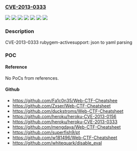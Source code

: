 ### [CVE-2013-0333](https://cve.mitre.org/cgi-bin/cvename.cgi?name=CVE-2013-0333)
![](https://img.shields.io/static/v1?label=Product&message=CloudForms%20for%20RHEL%206&color=blue)
![](https://img.shields.io/static/v1?label=Product&message=RHEL%206%20Version%20of%20OpenShift%20Enterprise&color=blue)
![](https://img.shields.io/static/v1?label=Product&message=Red%20Hat%20Subscription%20Asset%20Manager%201.1&color=blue)
![](https://img.shields.io/static/v1?label=Version&message=!%200%3A1.1.12.1-1.el6cf%20&color=brighgreen)
![](https://img.shields.io/static/v1?label=Version&message=!%201%3A3.0.10-7.el6cf%20&color=brighgreen)
![](https://img.shields.io/static/v1?label=Version&message=!%201%3A3.0.13-4.el6op%20&color=brighgreen)
![](https://img.shields.io/static/v1?label=Vulnerability&message=Deserialization%20of%20Untrusted%20Data&color=brighgreen)

### Description

CVE-2013-0333 rubygem-activesupport: json to yaml parsing

### POC

#### Reference
No PoCs from references.

#### Github
- https://github.com/Fa1c0n35/Web-CTF-Cheatshee
- https://github.com/Zxser/Web-CTF-Cheatsheet
- https://github.com/duckstroms/Web-CTF-Cheatsheet
- https://github.com/heroku/heroku-CVE-2013-0156
- https://github.com/heroku/heroku-CVE-2013-0333
- https://github.com/mengdaya/Web-CTF-Cheatsheet
- https://github.com/superfish9/pt
- https://github.com/w181496/Web-CTF-Cheatsheet
- https://github.com/whitequark/disable_eval

